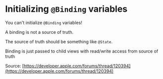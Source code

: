 # Initializing `@Binding` variables

You can't initialize `@Binding` variables!

   

A binding is not a source of truth.

The source of truth should be something like `@State`.

Binding is just passed to child views with read/write access from source of truth

Source: [https://developer.apple.com/forums/thread/120394](https://developer.apple.com/forums/thread/120394)